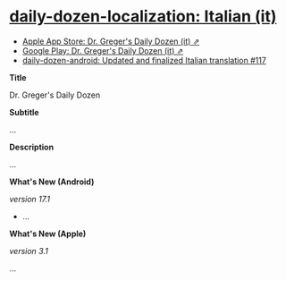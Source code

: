 # [daily-dozen-localization: Italian (it)][t]
[t]:https://github.com/nutritionfactsorg

* [Apple App Store: Dr. Greger's Daily Dozen (it) ⇗](https://apps.apple.com/it/app/dr-gregers-daily-dozen/id1060700802)
* [Google Play: Dr. Greger's Daily Dozen (it) ⇗](https://play.google.com/store/apps/details?id=org.nutritionfacts.dailydozen&hl=it)
* [daily-dozen-android: Updated and finalized Italian translation #117](https://github.com/nutritionfactsorg/daily-dozen-android/pull/117)

**Title**

Dr. Greger's Daily Dozen

**Subtitle**

...

**Description**

...

**What's New (Android)**

_version 17.1_

* ...

**What's New (Apple)**

_version 3.1_

...